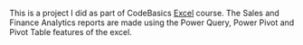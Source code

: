 
This is a project I did as part of CodeBasics [Excel](https://codebasics.io/courses/excel-mother-of-business-intelligence) course. The Sales and Finance Analytics reports are made using the Power Query, Power Pivot and Pivot Table features of the excel. 

